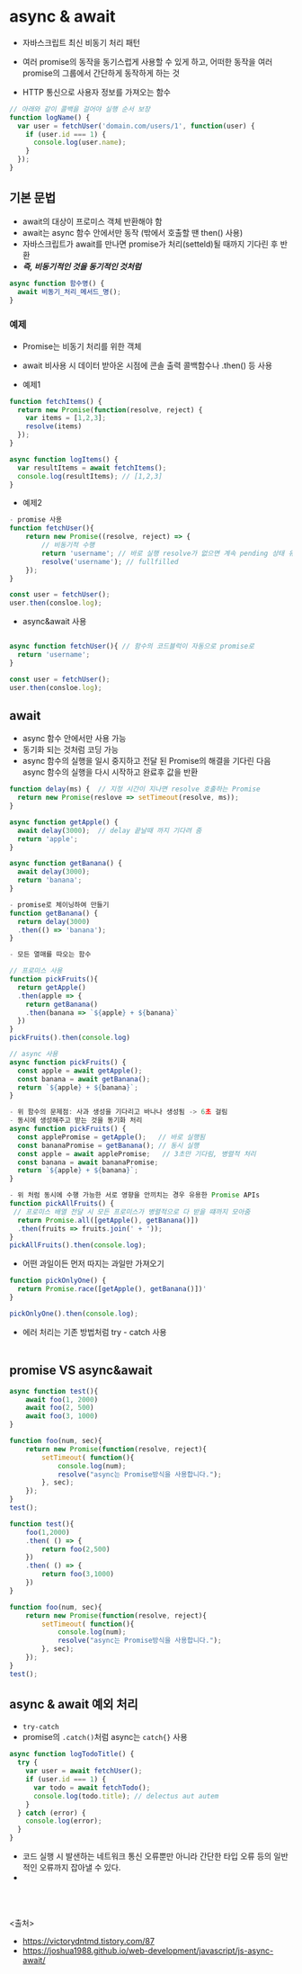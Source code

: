 # async & await
- 자바스크립트 최신 비동기 처리 패턴
- 여러 promise의 동작을 동기스럽게 사용할 수 있게 하고, 어떠한 동작을 여러 promise의 그룹에서 간단하게 동작하게 하는 것

-  HTTP 통신으로 사용자 정보를 가져오는 함수

```javascript
// 아래와 같이 콜백을 걸어야 실행 순서 보장
function logName() {
  var user = fetchUser('domain.com/users/1', function(user) {
    if (user.id === 1) {
      console.log(user.name);
    }
  });
}
```

## 기본 문법
- await의 대상이 프로미스 객체 반환해야 함
- await는 async 함수 안에서만 동작 (밖에서 호출할 땐 then() 사용)
- 자바스크립트가 await를 만나면 promise가 처리(setteld)될 때까지 기다린 후 반환
- ***즉, 비동기적인 것을 동기적인 것처럼*** 
```javascript
async function 함수명() {
  await 비동기_처리_메서드_명();
}
```


### 예제
- Promise는 비동기 처리를 위한 객체
- await 비사용 시 데이터 받아온 시점에 콘솔 출력 콜백함수나 .then() 등 사용

- 예제1
```javascript
function fetchItems() {
  return new Promise(function(resolve, reject) {
    var items = [1,2,3];
    resolve(items)
  });
}

async function logItems() {
  var resultItems = await fetchItems();
  console.log(resultItems); // [1,2,3]
}
```
- 예제2
```javascript
- promise 사용
function fetchUser(){
	return new Promise((resolve, reject) => {
		// 비동기적 수행
		return 'username'; // 바로 실행 resolve가 없으면 계속 pending 상태 유지, 결과값도 없음 -> resolve, reject 필수
		resolve('username'); // fullfilled
	});
}

const user = fetchUser();
user.then(consloe.log);
```

- async&await 사용
```javascript

async function fetchUser(){ // 함수의 코드블럭이 자동으로 promise로 
  return 'username';
}

const user = fetchUser();
user.then(consloe.log);
```

## await
- async 함수 안에서만 사용 가능
- 동기화 되는 것처럼 코딩 가능
- async 함수의 실행을 일시 중지하고 전달 된 Promise의 해결을 기다린 다음 async 함수의 실행을 다시 시작하고 완료후 값을 반환

```javascript
function delay(ms) {  // 지정 시간이 지나면 resolve 호출하는 Promise 
  return new Promise(reslove => setTimeout(resolve, ms));
}

async function getApple() {
  await delay(3000);  // delay 끝날때 까지 기다려 줌
  return 'apple';
}

async function getBanana() {
  await delay(3000);
  return 'banana';
}

- promise로 체이닝하여 만들기
function getBanana() {
  return delay(3000)
  .then(() => 'banana');
}
```

```javascript
- 모든 열매를 따오는 함수

// 프로미스 사용
function pickFruits(){
  return getApple()
  .then(apple => {
    return getBanana()
    .then(banana => `${apple} + ${banana}`
  })
}
pickFruits().then(console.log)
```
```javascript
// async 사용
async function pickFruits() {
  const apple = await getApple();
  const banana = await getBanana();
  return `${apple} + ${banana}`;
}

- 위 함수의 문제점: 사과 생성을 기다리고 바나나 생성됨 -> 6초 걸림
- 동시에 생성해주고 받는 것을 동기화 처리
async function pickFruits() {
  const applePromise = getApple();   // 바로 실행됨
  const bananaPromise = getBanana(); // 동시 실행
  const apple = await applePromise;   // 3초만 기다림, 병렬적 처리
  const banana = await bananaPromise;
  return `${apple} + ${banana}`;
}

- 위 처럼 동시에 수행 가능한 서로 영향을 안끼치는 경우 유용한 Promise APIs
function pickAllFruits() {
 // 프로미스 배열 전달 시 모든 프로미스가 병렬적으로 다 받을 떄까지 모아줌
  return Promise.all([getApple(), getBanana()])
  .then(fruits => fruits.join(' + '));
}
pickAllFruits().then(console.log);
```

- 어떤 과일이든 먼저 따지는 과일만 가져오기
```javascript
function pickOnlyOne() {
  return Promise.race([getApple(), getBanana()])'
}

pickOnlyOne().then(console.log);
```
- 에러 처리는 기존 방법처럼 try - catch 사용
<br/><br/>

## promise VS async&await

```javascript
async function test(){
    await foo(1, 2000)
    await foo(2, 500)
    await foo(3, 1000)
}

function foo(num, sec){
    return new Promise(function(resolve, reject){
        setTimeout( function(){
            console.log(num);
            resolve("async는 Promise방식을 사용합니다.");
        }, sec);
    });
}
test();
```

```javascript
function test(){
    foo(1,2000)
    .then( () => {
        return foo(2,500)
    })
    .then( () => {
        return foo(3,1000)
    })
}

function foo(num, sec){
    return new Promise(function(resolve, reject){
        setTimeout( function(){
            console.log(num);
            resolve("async는 Promise방식을 사용합니다.");
        }, sec);
    });
}
test();
```

## async & await 예외 처리
- `try-catch`
- promise의 `.catch()`처럼 async는 `catch{}` 사용
```javascript
async function logTodoTitle() {
  try {
    var user = await fetchUser();
    if (user.id === 1) {
      var todo = await fetchTodo();
      console.log(todo.title); // delectus aut autem
    }
  } catch (error) {
    console.log(error);
  }
}
```
  - 코드 실행 시 발샌하는 네트워크 통신 오류뿐만 아니라 간단한 타입 오류 등의 일반적인 오류까지 잡아낼 수 있다.
  - 


<br><br>

<출처>
- https://victorydntmd.tistory.com/87
- https://joshua1988.github.io/web-development/javascript/js-async-await/
